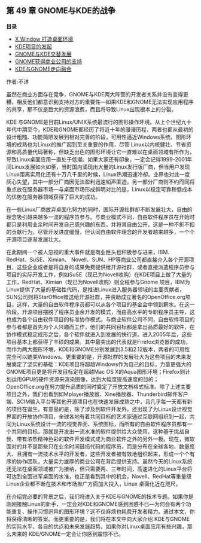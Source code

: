 ## 第 49 章 GNOME与KDE的战争

**目录**

- [X Window 打造桌面环境](ch49s02.md)
- [KDE项目的发起](ch49s03.md)
- [GNOME与KDE交替发展](ch49s04.md)
- [GNOME获得商业公司的支持](ch49s05.md)
- [KDE与GNOME走向融合](ch49s06.md)

作者:不详

虽然在商业方面存在竞争，GNOME与KDE两大阵营的开发者关系并没有变得更糟，相反他们都意识到支持对方的重要性—如果KDE和GNOME无法实现应用程序的共享，那不仅是巨大的资源浪费，而且将导致Linux出现根本上的分裂。

KDE
与GNOME是目前Linux/UNIX系统最流行的图形操作环境。从上个世纪九十年代中期至今，KDE和GNOME都经历了将近十年的漫漫历程，两者也都从最初的设计粗糙、功能简陋发展到相对完善的阶段，可用性逼近Windows系统。图形环境的成熟也为Linux的推广起到至关重要的作用，尽管
Linux以内核健壮、节省资源和高质量代码著称，但缺乏出色的图形环境让它一直难以在桌面领域有所作为，导致Linux桌面应用一直处于低潮。如果大家还有印象，一定会记得1999-2001年间Linux发展如火如荼，当时国内涌现出大量的Linux发行版厂商，但当用户发现Linux距离实用化还有十万八千里的时候，Linux热潮迅速冷却。业界也对此一度灰心失望，其中一部分厂商因无法盈利迅速销声匿迹，另一部分厂商则不约而同将重点放在服务器市场—与桌面市场形成鲜明对比的是，Linux以稳定可靠和低成本的优势在服务器领域获得了巨大的成功。

在一些Linux厂商放弃桌面化努力的同时，国际开源社群却不断发展壮大，自由的理念吸引越来越多一流的程序员参与。与商业模式不同，自由软件程序员在开始时都只是利用业余时间开发自己感兴趣的东西，并将其自由公开，这是一种不折不扣的贡献行为。尽管开发进度缓慢，但认同自由软件理念的开发者越来越多，一个个开源项目逐渐发展壮大。

在此期间一个被人忽视的重大事件就是商业巨头也积极参与进来，IBM、RedHat、SuSE、Ximian、
Novell、SUN、HP等商业公司都直接介入各个开源项目，这些企业或者是将自身的成果免费提供给开源社群，或者直接派遣程序员参与项目的实际开发工作，例如SuSE（现已为Novell收购）在KDE项目上做了大量的工作，RedHat、Ximian（现已为Novell收购）则全程参与Gnome
项目，IBM为Linux提供了大量的基础性代码，是推进Linux进入服务器领域的主要贡献者，SUN公司则将StarOffice赠送给开源社群，并资助成立著名的OpenOffice.org项目。这样，大量的自由软件程序员都可以从各个项目的基金会中领到薪水。在这一阶段，开源项目摆脱了程序员业余开发的模式，而由高水平的专职程序员主导，这也成为各个自由软件项目的标准协作模式。与商业软件公司不同，自由软件项目的参与者都是首先为个人兴趣而工作，他们的共同目标都是拿出品质最好的软件，在协作模式稳定成形之后，各个软件就进入到发展的快行道。进入2005年后，这些项目基本上都获得了丰硕的成果，其中最突出的代表就是Firefox浏览器的成功，而作为两大图形环境，KDE和GNOME分别发展到3.5和2.12版本，两者的可用性完全可以媲美Windows。更重要的是，开源社群的发展壮大为这些项目的未来发展奠定了坚实的基础：KDE项目将超越Windows作为自己的目标，力量更强大的
GNOME项目更是将开发目标定在超越Mac OS
X的Aqua图形环境；Firefox则计划运用GPU的硬件资源来渲染图像，达到大幅度提高速度的目的；OpenOffice.org在努力提升品质的同时奠定了开放文档格式标准。除了上述主要项目之外，我们也看到如Mplayer播放器、Xine播放器、Thunderbird邮件客户端、SCIM输入平台等其他开源项目也在快速发展成熟之中，且几乎每一天都有新的项目在诞生。有意思的是，除了涉及到软件开发外，还出现了为Linux设计视觉界面的开放协作项目，全球各地有着共同目标的艺术家通过互联网组织到一起，共同为Linux系统设计一流的视觉界面、系统图标，而所有的自由软件程序员都有一个共同的目标，那就是开发出一流水准的软件提供给大众使用。这种基于挑战自我、带有浓烈精神色彩的软件开发模式成为商业软件之外的另外一极。现在，微软面对的并不是那些只在业余时间鼓捣代码的程序员，而是分布在全球各地、数量庞大、且拥有一流技术水平的开发者，这些开发者被有效地组织起来，形成一个个有序的协作团队，大量实力雄厚的商业公司在背后提供支持。虽然今天的Linux系统还无法在桌面领域被广为接纳，但只需要两、三年时间，高速进化的Linux平台将可达到全面进军桌面的水准，也正是看到其中的机会，Novell、RedHat等重量级Linux企业都不断在技术和市场推广方面加大投入，Linux
桌面化近在咫尺。

在介绍完必要的背景之后，我们将进入关于KDE与GNOME的技术专题。如果你是刚刚接触Linux的新手，一定会对KDE和GNOME感到困惑不已—为何会有两个功能重复、操作习惯迥异的图形环境？这不仅麻烦也耗费开发者精力。通过本文，你将获得清晰的答案。而更重要的是，我们将在本文中向大家介绍
KDE与GNOME的实际水平、各自的优点和未来发展趋势。如果你对Linux桌面应用有些兴趣，那么未来的
KDE/GNOME一定会让你感到震惊不已。
